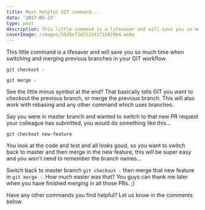 ```yaml
---
title: Most helpful GIT command...
date: '2017-05-23'
type: post
description: This little command is a lifesaver and will save you so much time when switching and merging previous branches in your GIT workflow.
coverImage: /images/5926e71d25254371682964.webp
---
```

This little command is a lifesaver and will save you so much time when switching and merging previous branches in your GIT workflow.

`git checkout -`

`git merge -`

See the little minus symbol at the end? That basically tells GIT you want to checkout the previous branch, or merge the previous branch. This will also work with rebasing and any other command which uses branches.

Say you were in master branch and wanted to switch to that new PR request your colleague has submitted, you would do something like this...

`git checkout new-feature`

You look at the code and test and all looks good, so you want to switch back to master and then merge in the new feature, this will be super easy and you won't need to remember the branch names...

Switch back to master branch `git checkout -` then merge that new feature in `git merge -`. How much easier was that? You guys can thank me later when you have finished merging in all those PRs. ;)

Have any other commands you find helpful? Let us know in the comments below.
